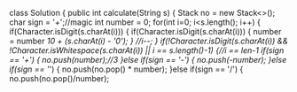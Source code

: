 class Solution {
public int calculate(String s) {
Stack<Integer> no = new Stack<>();
char sign = '+';//magic
int number = 0;
for(int i=0; i<s.length(); i++) {
if(Character.isDigit(s.charAt(i))) {
if(Character.isDigit(s.charAt(i))) {
number = number *10 + (s.charAt(i) - '0');
}
//i--;
} if(!Character.isDigit(s.charAt(i)) && !Character.isWhitespace(s.charAt(i)) || i == s.length()-1) {//i == len-1
if(sign == '+') {
no.push(number);//3
}else if(sign == '-') {
no.push(-number);
}else if(sign == '*') {
no.push(no.pop() * number);
}else if(sign == '/') {
no.push(no.pop()/number);
